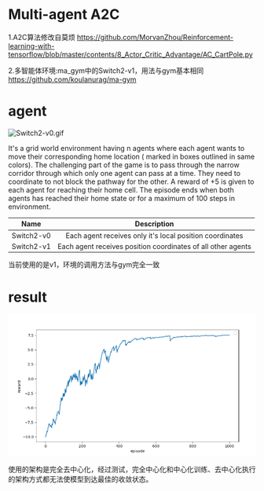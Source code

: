 # Multi-agent A2C

1.A2C算法修改自莫烦
https://github.com/MorvanZhou/Reinforcement-learning-with-tensorflow/blob/master/contents/8_Actor_Critic_Advantage/AC_CartPole.py

2.多智能体环境:ma_gym中的Switch2-v1，用法与gym基本相同
https://github.com/koulanurag/ma-gym

# agent

![Switch2-v0.gif](https://raw.githubusercontent.com/koulanurag/ma-gym/master/static/gif/Switch2-v0.gif)

It's a grid world environment having n agents where each agent wants to move their corresponding home location ( marked in boxes outlined in same colors). The challenging part of the game is to pass through the narrow corridor through which only one agent can pass at a time. They need to coordinate to not block the pathway for the other. A reward of +5 is given to each agent for reaching their home cell. The episode ends when both agents has reached their home state or for a maximum of 100 steps in environment.

|    Name    |                         Description                          |
| :--------: | :----------------------------------------------------------: |
| Switch2-v0 |   Each agent receives only it's local position coordinates   |
| Switch2-v1 | Each agent receives position coordinates of all other agents |

当前使用的是v1，环境的调用方法与gym完全一致

# result

![image-20210321175417967](img\image-20210321175417967.png)



使用的架构是完全去中心化，经过测试，完全中心化和中心化训练、去中心化执行的架构方式都无法使模型到达最佳的收敛状态。